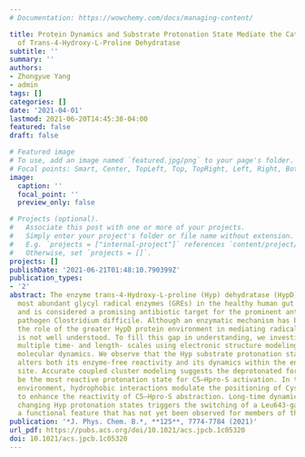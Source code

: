 ```yaml
---
# Documentation: https://wowchemy.com/docs/managing-content/

title: Protein Dynamics and Substrate Protonation State Mediate the Catalytic Action
  of Trans-4-Hydroxy-L-Proline Dehydratase
subtitle: ''
summary: ''
authors:
- Zhongyue Yang
- admin
tags: []
categories: []
date: '2021-04-01'
lastmod: 2021-06-20T14:45:38-04:00
featured: false
draft: false

# Featured image
# To use, add an image named `featured.jpg/png` to your page's folder.
# Focal points: Smart, Center, TopLeft, Top, TopRight, Left, Right, BottomLeft, Bottom, BottomRight.
image:
  caption: ''
  focal_point: ''
  preview_only: false

# Projects (optional).
#   Associate this post with one or more of your projects.
#   Simply enter your project's folder or file name without extension.
#   E.g. `projects = ["internal-project"]` references `content/project/deep-learning/index.md`.
#   Otherwise, set `projects = []`.
projects: []
publishDate: '2021-06-21T01:48:10.790399Z'
publication_types:
- '2'
abstract: The enzyme trans-4-Hydroxy-L-proline (Hyp) dehydratase (HypD) is among the
  most abundant glycyl radical enzymes (GREs) in the healthy human gut microbiome
  and is considered a promising antibiotic target for the prominent antibiotic-resistant
  pathogen Clostridium difficile. Although an enzymatic mechanism has been proposed,
  the role of the greater HypD protein environment in mediating radical reactivity
  is not well understood. To fill this gap in understanding, we investigate HypD across
  multiple time- and length- scales using electronic structure modeling and classical
  molecular dynamics. We observe that the Hyp substrate protonation state significantly
  alters both its enzyme-free reactivity and its dynamics within the enzyme active
  site. Accurate coupled cluster modeling suggests the deprotonated form of Hyp to
  be the most reactive protonation state for C5–Hpro-S activation. In the protein
  environment, hydrophobic interactions modulate the positioning of Cys434 radical
  to enhance the reactivity of C5–Hpro-S abstraction. Long-time dynamics reveal that
  changing Hyp protonation states triggers the switching of a Leu643-gated water tunnel,
  a functional feature that has not yet been observed for members of the GRE superfamily.
publication: '*J. Phys. Chem. B.*, **125**, 7774-7784 (2021)'
url_pdf: https://pubs.acs.org/doi/10.1021/acs.jpcb.1c05320
doi: 10.1021/acs.jpcb.1c05320
---
```

